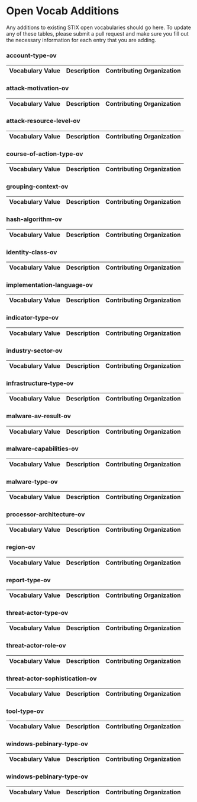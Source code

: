 # Open Vocab Additions
Any additions to existing STIX open vocabularies should go here. To update any of these tables, please submit a pull request and make sure you fill out the necessary information for each entry that you are adding.

### account-type-ov
|Vocabulary Value|Description|Contributing Organization|
|----------------|-----------|-------------------------|

### attack-motivation-ov
|Vocabulary Value|Description|Contributing Organization|
|----------------|-----------|-------------------------|

### attack-resource-level-ov
|Vocabulary Value|Description|Contributing Organization|
|----------------|-----------|-------------------------|

### course-of-action-type-ov
|Vocabulary Value|Description|Contributing Organization|
|----------------|-----------|-------------------------|

### grouping-context-ov
|Vocabulary Value|Description|Contributing Organization|
|----------------|-----------|-------------------------|

### hash-algorithm-ov
|Vocabulary Value|Description|Contributing Organization|
|----------------|-----------|-------------------------|

### identity-class-ov
|Vocabulary Value|Description|Contributing Organization|
|----------------|-----------|-------------------------|

### implementation-language-ov
|Vocabulary Value|Description|Contributing Organization|
|----------------|-----------|-------------------------|

### indicator-type-ov
|Vocabulary Value|Description|Contributing Organization|
|----------------|-----------|-------------------------|

### industry-sector-ov
|Vocabulary Value|Description|Contributing Organization|
|----------------|-----------|-------------------------|

### infrastructure-type-ov
|Vocabulary Value|Description|Contributing Organization|
|----------------|-----------|-------------------------|

### malware-av-result-ov
|Vocabulary Value|Description|Contributing Organization|
|----------------|-----------|-------------------------|

### malware-capabilities-ov
|Vocabulary Value|Description|Contributing Organization|
|----------------|-----------|-------------------------|

### malware-type-ov
|Vocabulary Value|Description|Contributing Organization|
|----------------|-----------|-------------------------|

### processor-architecture-ov
|Vocabulary Value|Description|Contributing Organization|
|----------------|-----------|-------------------------|

### region-ov
|Vocabulary Value|Description|Contributing Organization|
|----------------|-----------|-------------------------|

### report-type-ov
|Vocabulary Value|Description|Contributing Organization|
|----------------|-----------|-------------------------|

### threat-actor-type-ov
|Vocabulary Value|Description|Contributing Organization|
|----------------|-----------|-------------------------|

### threat-actor-role-ov
|Vocabulary Value|Description|Contributing Organization|
|----------------|-----------|-------------------------|

### threat-actor-sophistication-ov
|Vocabulary Value|Description|Contributing Organization|
|----------------|-----------|-------------------------|

### tool-type-ov
|Vocabulary Value|Description|Contributing Organization|
|----------------|-----------|-------------------------|

### windows-pebinary-type-ov
|Vocabulary Value|Description|Contributing Organization|
|----------------|-----------|-------------------------|

### windows-pebinary-type-ov
|Vocabulary Value|Description|Contributing Organization|
|----------------|-----------|-------------------------|
